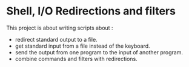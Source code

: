 # Shell, I/O Redirections and filters
This project is about writing scripts about :
* redirect standard output to a file.
* get standard input from a file instead of the keyboard.
* send the output from one program to the input of another program.
* combine commands and filters with redirections.
